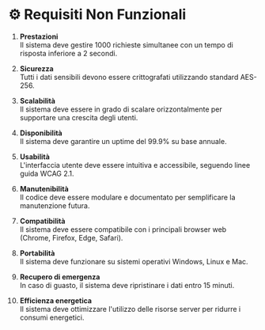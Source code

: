 # ⚙️ Requisiti Non Funzionali
1. **Prestazioni**  
   Il sistema deve gestire 1000 richieste simultanee con un tempo di risposta inferiore a 2 secondi.

2. **Sicurezza**  
   Tutti i dati sensibili devono essere crittografati utilizzando standard AES-256.

3. **Scalabilità**  
   Il sistema deve essere in grado di scalare orizzontalmente per supportare una crescita degli utenti.

4. **Disponibilità**  
   Il sistema deve garantire un uptime del 99.9% su base annuale.

5. **Usabilità**  
   L'interfaccia utente deve essere intuitiva e accessibile, seguendo linee guida WCAG 2.1.

6. **Manutenibilità**  
   Il codice deve essere modulare e documentato per semplificare la manutenzione futura.

7. **Compatibilità**  
   Il sistema deve essere compatibile con i principali browser web (Chrome, Firefox, Edge, Safari).

8. **Portabilità**  
   Il sistema deve funzionare su sistemi operativi Windows, Linux e Mac.

9. **Recupero di emergenza**  
   In caso di guasto, il sistema deve ripristinare i dati entro 15 minuti.

10. **Efficienza energetica**  
    Il sistema deve ottimizzare l'utilizzo delle risorse server per ridurre i consumi energetici.